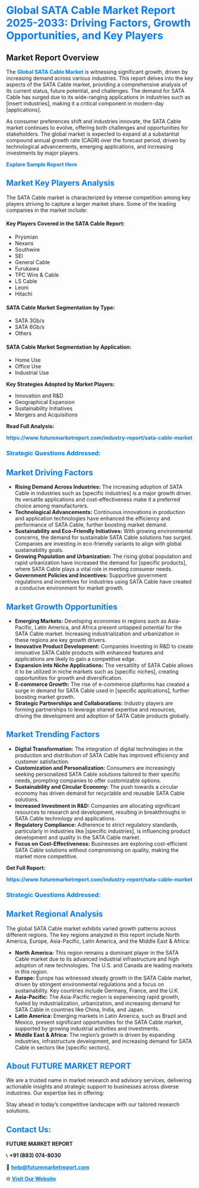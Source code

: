 <h1 style="color: #007BFF;">Global SATA Cable Market Report 2025-2033: Driving Factors, Growth Opportunities, and Key Players</h1>

<section id="overview">
<h2>Market Report Overview</h2>
<p>The <a href="https://www.futuremarketreport.com/industry-report/sata-cable-market" style="color: #007BFF; text-decoration: none;"><strong>Global SATA Cable Market</strong></a> is witnessing significant growth, driven by increasing demand across various industries. This report delves into the key aspects of the SATA Cable market, providing a comprehensive analysis of its current status, future potential, and challenges. The demand for SATA Cable has surged due to its wide-ranging applications in industries such as [insert industries], making it a critical component in modern-day [applications].</p>
<p>As consumer preferences shift and industries innovate, the SATA Cable market continues to evolve, offering both challenges and opportunities for stakeholders. The global market is expected to expand at a substantial compound annual growth rate (CAGR) over the forecast period, driven by technological advancements, emerging applications, and increasing investments by major players.</p>
</section>

<section id="overview">
<p><a href="https://www.futuremarketreport.com/request-sample/reportId=57443" style="color: #007BFF; text-decoration: none;"><strong>Explore Sample Report Here</strong></a></p>
</section>

<section id="key-players">
<h2 style="color: #007BFF;">Market Key Players Analysis</h2>
<p>The SATA Cable market is characterized by intense competition among key players striving to capture a larger market share. Some of the leading companies in the market include:</p>
<h4>Key Players Covered in the SATA Cable Report:</h4>
<ul><li>Prysmian</li><li>Nexans</li><li>Southwire</li><li>SEI</li><li>General Cable</li><li>Furukawa</li><li>TPC Wire &amp; Cable</li><li>LS Cable</li><li>Leoni</li><li>Hitachi</li></ul>
<h4>SATA Cable Market Segmentation by Type:</h4>
<ul><li>SATA 3Gb/s</li><li>SATA 6Gb/s</li><li>Others</li></ul>

<h4>SATA Cable Market Segmentation by Application:</h4>
<ul><li>Home Use</li><li>Office Use</li><li>Industrial Use</li></ul>
<p><strong>Key Strategies Adopted by Market Players:</strong></p>
<ul>
<li>Innovation and R&D</li>
<li>Geographical Expansion</li>
<li>Sustainability Initiatives</li>
<li>Mergers and Acquisitions</li>
</ul>
</section>

<section>
<p><strong>Read Full Analysis: </strong></p><a href="https://www.futuremarketreport.com/industry-report/sata-cable-market" style="color: #007BFF; text-decoration: none;"><strong>https://www.futuremarketreport.com/industry-report/sata-cable-market</strong></a>
<h3 style="color: #007BFF;">Strategic Questions Addressed:</h3>
</section>

<section id="driving-factors">
<h2 style="color: #007BFF;">Market Driving Factors</h2>
<ul>
<li><strong>Rising Demand Across Industries:</strong> The increasing adoption of SATA Cable in industries such as [specific industries] is a major growth driver. Its versatile applications and cost-effectiveness make it a preferred choice among manufacturers.</li>
<li><strong>Technological Advancements:</strong> Continuous innovations in production and application technologies have enhanced the efficiency and performance of SATA Cable, further boosting market demand.</li>
<li><strong>Sustainability and Eco-Friendly Initiatives:</strong> With growing environmental concerns, the demand for sustainable SATA Cable solutions has surged. Companies are investing in eco-friendly variants to align with global sustainability goals.</li>
<li><strong>Growing Population and Urbanization:</strong> The rising global population and rapid urbanization have increased the demand for [specific products], where SATA Cable plays a vital role in meeting consumer needs.</li>
<li><strong>Government Policies and Incentives:</strong> Supportive government regulations and incentives for industries using SATA Cable have created a conducive environment for market growth.</li>
</ul>
</section>

<section id="growth-opportunities">
<h2 style="color: #007BFF;">Market Growth Opportunities</h2>
<ul>
<li><strong>Emerging Markets:</strong> Developing economies in regions such as Asia-Pacific, Latin America, and Africa present untapped potential for the SATA Cable market. Increasing industrialization and urbanization in these regions are key growth drivers.</li>
<li><strong>Innovative Product Development:</strong> Companies investing in R&D to create innovative SATA Cable products with enhanced features and applications are likely to gain a competitive edge.</li>
<li><strong>Expansion into Niche Applications:</strong> The versatility of SATA Cable allows it to be utilized in niche markets such as [specific niches], creating opportunities for growth and diversification.</li>
<li><strong>E-commerce Growth:</strong> The rise of e-commerce platforms has created a surge in demand for SATA Cable used in [specific applications], further boosting market growth.</li>
<li><strong>Strategic Partnerships and Collaborations:</strong> Industry players are forming partnerships to leverage shared expertise and resources, driving the development and adoption of SATA Cable products globally.</li>
</ul>
</section>

<section id="trending-factors">
<h2 style="color: #007BFF;">Market Trending Factors</h2>
<ul>
<li><strong>Digital Transformation:</strong> The integration of digital technologies in the production and distribution of SATA Cable has improved efficiency and customer satisfaction.</li>
<li><strong>Customization and Personalization:</strong> Consumers are increasingly seeking personalized SATA Cable solutions tailored to their specific needs, prompting companies to offer customizable options.</li>
<li><strong>Sustainability and Circular Economy:</strong> The push towards a circular economy has driven demand for recyclable and reusable SATA Cable solutions.</li>
<li><strong>Increased Investment in R&D:</strong> Companies are allocating significant resources to research and development, resulting in breakthroughs in SATA Cable technology and applications.</li>
<li><strong>Regulatory Compliance:</strong> Adherence to strict regulatory standards, particularly in industries like [specific industries], is influencing product development and quality in the SATA Cable market.</li>
<li><strong>Focus on Cost-Effectiveness:</strong> Businesses are exploring cost-efficient SATA Cable solutions without compromising on quality, making the market more competitive.</li>
</ul>
</section>

<section>
<p><strong>Get Full Report: </strong></p><a href="https://www.futuremarketreport.com/industry-report/sata-cable-market" style="color: #007BFF; text-decoration: none;"><strong>https://www.futuremarketreport.com/industry-report/sata-cable-market</strong></a>
<h3 style="color: #007BFF;">Strategic Questions Addressed:</h3>
</section>


<section id="regional-analysis">
<h2 style="color: #007BFF;">Market Regional Analysis</h2>
<p>The global SATA Cable market exhibits varied growth patterns across different regions. The key regions analyzed in this report include North America, Europe, Asia-Pacific, Latin America, and the Middle East & Africa:</p>
<ul>
<li><strong>North America:</strong> This region remains a dominant player in the SATA Cable market due to its advanced industrial infrastructure and high adoption of new technologies. The U.S. and Canada are leading markets in this region.</li>
<li><strong>Europe:</strong> Europe has witnessed steady growth in the SATA Cable market, driven by stringent environmental regulations and a focus on sustainability. Key countries include Germany, France, and the U.K.</li>
<li><strong>Asia-Pacific:</strong> The Asia-Pacific region is experiencing rapid growth, fueled by industrialization, urbanization, and increasing demand for SATA Cable in countries like China, India, and Japan.</li>
<li><strong>Latin America:</strong> Emerging markets in Latin America, such as Brazil and Mexico, present significant opportunities for the SATA Cable market, supported by growing industrial activities and investments.</li>
<li><strong>Middle East & Africa:</strong> The region’s growth is driven by expanding industries, infrastructure development, and increasing demand for SATA Cable in sectors like [specific sectors].</li>
</ul>
</section>

<footer>
<h2 style="color: #007BFF;">About FUTURE MARKET REPORT</h2>
<p>We are a trusted name in market research and advisory services, delivering actionable insights and strategic support to businesses across diverse industries. Our expertise lies in offering:</p>

<p>Stay ahead in today’s competitive landscape with our tailored research solutions.</p>

<h2 style="color: #007BFF;">Contact Us:</h2>
<p><strong>FUTURE MARKET REPORT</strong></p>
<p>📞 <strong>+91 (883) 074-8030</strong></p>
<p>📧 <strong><a href="mailto:help@futuremarketreport.com" style="color: #007BFF;">help@futuremarketreport.com</a></strong></p>
<p>🌐 <strong><a href="https://www.futuremarketreport.com/" style="color: #007BFF;">Visit Our Website</a></strong></p>
</footer>